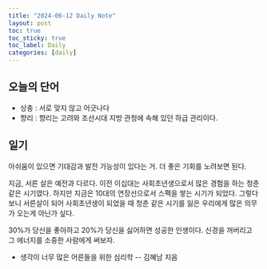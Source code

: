 ```yaml
---
title: "2024-06-12 Daily Note"
layout: post
toc: true
toc_sticky: true
toc_label: Daily
categories: [daily]
---
```


## 오늘의 단어
- 상충 : 서로 맞지 않고 어긋나다
- 향리 : 향리는 고려와 조선시대 지방 관청에 속해 있던 하급 관리이다.

## 일기
아쉬움이 있으면 기대감과 발전 가능성이 있다는 거.
더 좋은 기회를 노려보면 된다.

지금, 서른 살은 예전과 다르다. 이전 이십대는 사회초년생으로서 많은 경험을 하는 청춘 같은 시기였다. 하지만 지금은 10대의 연장선으로서 스펙을 쌓는 시기가 되었다. 그렇다보니 서른살이 되어 사회초년생이 되었을 때 청춘 같은 시기를 잃은 우리에게 많은 의무가 오는게 아닌가 싶다.

30%가 당신을 좋아하고 20%가 당신을 싫어하면 성공한 인생이다. 신경을 꺼버리고 그 에너지를 소중한 사람에게 써보자.

- 생각이 너무 많은 어른들을 위한 심리학 -- 김혜남 지음